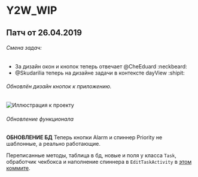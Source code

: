 # Y2W_WIP

## Патч от 26.04.2019
###### Смена задач: 
* За дизайн окон и кнопок теперь отвечает @CheEduard :neckbeard: 
* @Skudarilia теперь на дизайне задачи в контексте dayView  :shipit:

###### Обновлён дизайн кнопок к приложению. 


![Иллюстрация к проекту](https://github.com/Wiserax/Y2W_WIP/blob/master/app/src/main/res/temp/qemu-system-i386_ot2wcnINnx.png)

###### Обновление функционала
**ОБНОВЛЕНИЕ БД**
Теперь кнопки Alarm и спиннер Priority не шаблонные, а реально работающие. 

Переписанные методы, таблица в бд, новые и поля у класса `Task`, обработчик чекбокса и наполнение спиннера в `EditTaskActivity` в [этом коммите](https://github.com/Wiserax/Y2W_WIP/commit/b3ead834a61572ac8e0946217800333ca569fcca).

